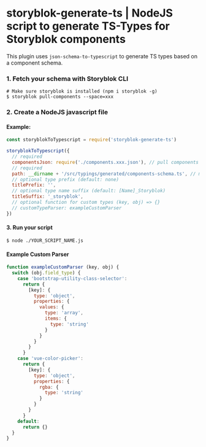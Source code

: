 # storyblok-generate-ts | NodeJS script to generate TS-Types for Storyblok components
This plugin uses `json-schema-to-typescript` to generate TS types based on a component schema.

### 1. Fetch your schema with Storyblok CLI
```
# Make sure storyblok is installed (npm i storyblok -g)
$ storyblok pull-components --space=xxx
```

### 2. Create a NodeJS javascript file

#### Example:
```js
const storyblokToTypescript = require('storyblok-generate-ts')

storyblokToTypescript({
  // required
  componentsJson: require('./components.xxx.json'), // pull components with storyblok
  // required
  path: __dirname + '/src/typings/generated/components-schema.ts', // make sure path exists
  // optional type prefix (default: none)
  titlePrefix: '',
  // optional type name suffix (default: [Name]_Storyblok)
  titleSuffix: '_storyblok',
  // optional function for custom types (key, obj) => {}
  // customTypeParser: exampleCustomParser
})
```

#### 3. Run your script
```
$ node ./YOUR_SCRIPT_NAME.js
```

#### Example Custom Parser
```js
function exampleCustomParser (key, obj) {
  switch (obj.field_type) {
    case 'bootstrap-utility-class-selector':
      return {
        [key]: {
          type: 'object',
          properties: {
            values: {
              type: 'array',
              items: {
                type: 'string'
              }
            }
          }
        }
      }
    case 'vue-color-picker':
      return {
        [key]: {
          type: 'object',
          properties: {
            rgba: {
              type: 'string'
            }
          }
        }
      }
    default:
      return {}
  }
}
```

